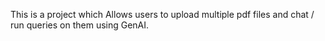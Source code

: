 This is a project which Allows users to upload multiple pdf files and chat / run queries on them using GenAI.
